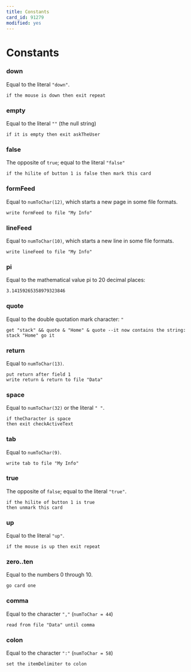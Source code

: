 ```yaml
---
title: Constants
card_id: 91279
modified: yes
---
```


# Constants

### down

Equal to the literal `"down"`.

`if the mouse is down then exit repeat`

### empty

Equal to the literal `""` (the null string)

`if it is empty then exit askTheUser`

### false

The opposite of `true`; equal to the literal `"false"`

`if the hilite of button 1 is false then mark this card`

### formFeed

Equal to `numToChar(12)`, which starts a new page in some file formats.

`write formFeed to file "My Info"`

### lineFeed

Equal to `numToChar(10)`, which starts a new line in some file formats.

`write lineFeed to file "My Info"`

### pi

Equal to the mathematical value pi to 20 decimal places:

`3.14159265358979323846`

### quote

Equal to the double quotation mark character: `"`

`get "stack" && quote & "Home" & quote --it now contains the string: stack "Home" go it`

### return

Equal to `numToChar(13)`.

```
put return after field 1
write return & return to file "Data"
```

### space

Equal to `numToChar(32)` or the literal `" "`.

```
if theCharacter is space
then exit checkActiveText
```

### tab

Equal to `numToChar(9)`.

`write tab to file "My Info"`

### true

The opposite of `false`; equal to the literal `"true"`.

```
if the hilite of button 1 is true
then unmark this card
```

### up

Equal to the literal `"up"`.

`if the mouse is up then exit repeat`

### zero..ten

Equal to the numbers 0 through 10.

`go card one`

### comma

Equal to the character `","` (`numToChar = 44`)

`read from file "Data" until comma`

### colon

Equal to the character `":"` (`numToChar = 58`)

`set the itemDelimiter to colon`
